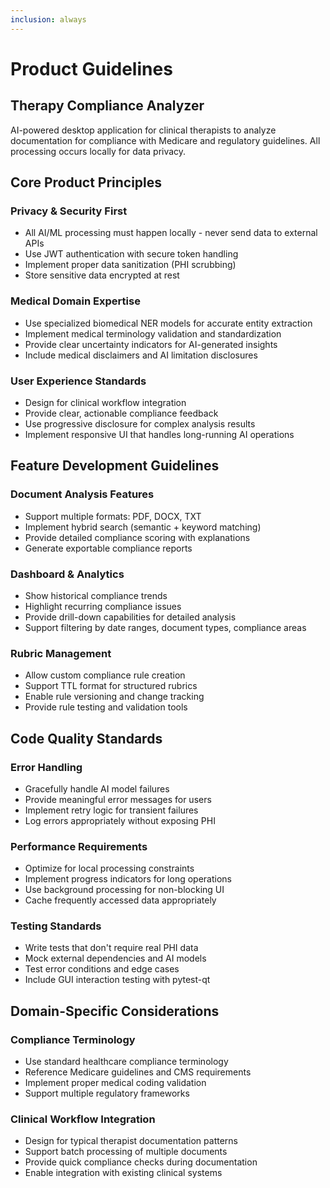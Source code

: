 ```yaml
---
inclusion: always
---
```


# Product Guidelines

## Therapy Compliance Analyzer

AI-powered desktop application for clinical therapists to analyze documentation for compliance with Medicare and regulatory guidelines. All processing occurs locally for data privacy.

## Core Product Principles

### Privacy & Security First
- All AI/ML processing must happen locally - never send data to external APIs
- Use JWT authentication with secure token handling
- Implement proper data sanitization (PHI scrubbing)
- Store sensitive data encrypted at rest

### Medical Domain Expertise
- Use specialized biomedical NER models for accurate entity extraction
- Implement medical terminology validation and standardization
- Provide clear uncertainty indicators for AI-generated insights
- Include medical disclaimers and AI limitation disclosures

### User Experience Standards
- Design for clinical workflow integration
- Provide clear, actionable compliance feedback
- Use progressive disclosure for complex analysis results
- Implement responsive UI that handles long-running AI operations

## Feature Development Guidelines

### Document Analysis Features
- Support multiple formats: PDF, DOCX, TXT
- Implement hybrid search (semantic + keyword matching)
- Provide detailed compliance scoring with explanations
- Generate exportable compliance reports

### Dashboard & Analytics
- Show historical compliance trends
- Highlight recurring compliance issues
- Provide drill-down capabilities for detailed analysis
- Support filtering by date ranges, document types, compliance areas

### Rubric Management
- Allow custom compliance rule creation
- Support TTL format for structured rubrics
- Enable rule versioning and change tracking
- Provide rule testing and validation tools

## Code Quality Standards

### Error Handling
- Gracefully handle AI model failures
- Provide meaningful error messages for users
- Implement retry logic for transient failures
- Log errors appropriately without exposing PHI

### Performance Requirements
- Optimize for local processing constraints
- Implement progress indicators for long operations
- Use background processing for non-blocking UI
- Cache frequently accessed data appropriately

### Testing Standards
- Write tests that don't require real PHI data
- Mock external dependencies and AI models
- Test error conditions and edge cases
- Include GUI interaction testing with pytest-qt

## Domain-Specific Considerations

### Compliance Terminology
- Use standard healthcare compliance terminology
- Reference Medicare guidelines and CMS requirements
- Implement proper medical coding validation
- Support multiple regulatory frameworks

### Clinical Workflow Integration
- Design for typical therapist documentation patterns
- Support batch processing of multiple documents
- Provide quick compliance checks during documentation
- Enable integration with existing clinical systems